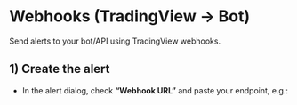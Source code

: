 # Webhooks (TradingView → Bot)

Send alerts to your bot/API using TradingView webhooks.

## 1) Create the alert
- In the alert dialog, check **“Webhook URL”** and paste your endpoint, e.g.:
